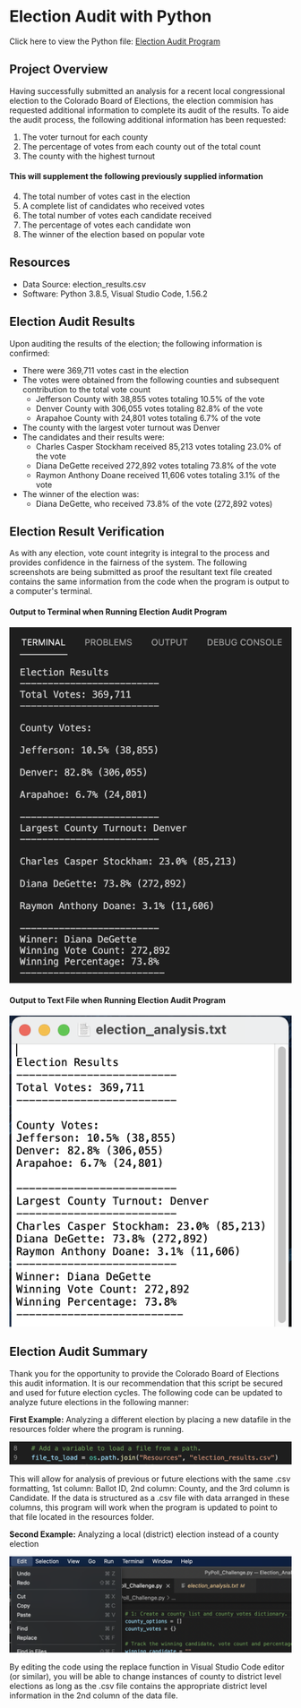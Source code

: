 # Election Audit with Python

Click here to view the Python file: [Election Audit Program](https://github.com/sqrtofpi/Election_Analysis/blob/0194da80732d344b12393b29415be6bd4ad920d4/PyPoll_Challenge.py)

## Project Overview

Having successfully submitted an analysis for a recent local congressional election to the Colorado Board of Elections, the election commision has requested additional information to complete its audit of the results. To aide the audit process, the following additional information has been requested:

1. The voter turnout for each county
2. The percentage of votes from each county out of the total count
3. The county with the highest turnout

#### This will supplement the following previously supplied information

4. The total number of votes cast in the election
5. A complete list of candidates who received votes
6. The total number of votes each candidate received
7. The percentage of votes each candidate won
8. The winner of the election based on popular vote

## Resources
- Data Source: election_results.csv
- Software: Python 3.8.5, Visual Studio Code, 1.56.2

## Election Audit Results
Upon auditing the results of the election; the following information is confirmed:
- There were 369,711 votes cast in the election
- The votes were obtained from the following counties and subsequent contribution to the total vote count
    - Jefferson County with 38,855 votes totaling 10.5% of the vote
    - Denver County with 306,055 votes totaling 82.8% of the vote
    - Arapahoe County with 24,801 votes totaling 6.7% of the vote
- The county with the largest voter turnout was Denver
- The candidates and their results were:
    - Charles Casper Stockham received 85,213 votes totaling 23.0% of the vote
    - Diana DeGette received 272,892 votes totaling 73.8% of the vote
    - Raymon Anthony Doane received 11,606 votes totaling 3.1% of the vote
- The winner of the election was:
    - Diana DeGette, who received 73.8% of the vote (272,892 votes)

## Election Result Verification

As with any election, vote count integrity is integral to the process and provides confidence in the fairness of the system. The following screenshots are being submitted as proof the resultant text file created contains the same information from the code when the program is output to a computer's terminal.

#### Output to Terminal when Running Election Audit Program 

![](https://github.com/sqrtofpi/Election_Analysis/blob/0194da80732d344b12393b29415be6bd4ad920d4/Resources/Election%20Results%20from%20Terminal.png)

#### Output to Text File when Running Election Audit Program 

![](https://github.com/sqrtofpi/Election_Analysis/blob/0194da80732d344b12393b29415be6bd4ad920d4/Resources/Election%20Results%20from%20Text%20File.png)

## Election Audit Summary

Thank you for the opportunity to provide the Colorado Board of Elections this audit information. It is our recommendation that this script be secured and used for future election cycles. The following code can be updated to analyze future elections in the following manner:

**First Example:** Analyzing a different election by placing a new datafile in the resources folder where the program is running.

![](https://github.com/sqrtofpi/Election_Analysis/blob/5d44a9772cbb0d2e573b56cd2f5b5946f169f212/Resources/Replacing%20the%20election_results.csv%20file%20for%20different%20elections.png)

This will allow for analysis of previous or future elections with the same .csv formatting, 1st column: Ballot ID, 2nd column: County, and the 3rd column is Candidate. If the data is structured as a .csv file with data arranged in these columns, this program will work when the program is updated to point to that file located in the resources folder.

**Second Example:** Analyzing a local (district) election instead of a county election

![](https://github.com/sqrtofpi/Election_Analysis/blob/5d44a9772cbb0d2e573b56cd2f5b5946f169f212/Resources/Using%20Replace%20to%20change%20County%20to%20City%20for%20local%20elections.png)

By editing the code using the replace function in Visual Studio Code editor (or similar), you will be able to change instances of county to district level elections as long as the .csv file contains the appropriate district level information in the 2nd column of the data file.



